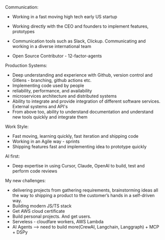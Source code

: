 Communication:
- Working in a fast moving high tech early US startup
- Working directly with the CEO and founders to implement features, prototypes
- Communication tools such as Slack, Clickup. Communicating and working in a diverse international team

- Open Source Contributor - 12-factor-agents

Production Systems:
- Deep understanding and experience with Github, version control and Gitlens - branching, github actions etc.
- Implementing code used by people
- reliability, performance, and availability
- microservices architecture and distributed systems
- Ability to integrate and provide integration of different software services. External systems and API's
- From above too, ability to understand documentation and understand new tools quickly and integrate them

Work Style:
- Fast moving, learning quickly, fast iteration and shipping code
- Working in an Agile way - sprints
- Shipping features fast and implementing idea to prototype quickly

AI first:
- Deep expertise in using Cursor, Claude, OpenAI to build, test and perform code reviews

My new challenges:
-  delivering projects from gathering requirements, brainstorming ideas all the way to shipping a product to the customer’s hands in a self-driven way.
- Building modern JS/TS stack
- Get AWS cloud certificate
- Build personal projects. And get users.
- Serveless - cloudfare workers, AWS Lambda
- AI Agents --> need to build more(CrewAI, Langchain, Langgraph) + MCP + DSPy